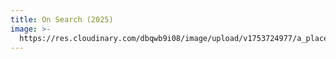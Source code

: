 ```yaml
---
title: On Search (2025)
image: >-
  https://res.cloudinary.com/dbqwb9i08/image/upload/v1753724977/a_place_on_search_fm4fqi.jpg
---
```


